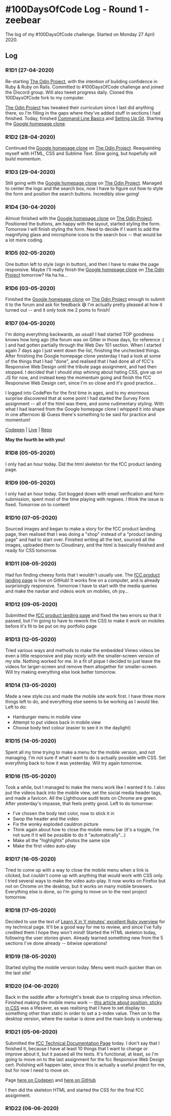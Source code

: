 # #100DaysOfCode Log - Round 1 - zeebear

The log of my #100DaysOfCode challenge. Started on Monday 27 April 2020.

## Log

### R1D1 (27-04-2020)

Re-starting [The Odin Project](https://www.theodinproject.com/), with the intention of building confidence in Ruby & Ruby on Rails. Committed to #100DaysOfCode challenge and joined the Discord group. Will also tweet progress daily. Cloned this 100DaysOfCode fork to my computer.

[The Odin Project](https://www.theodinproject.com/) has tweaked their curriculum since I last did anything there, so I'm filling in the gaps where they've added stuff in sections I had finished. Today, finished [Command Line Basics](https://www.theodinproject.com/courses/web-development-101/lessons/command-line-basics-web-development-101) and [Setting Up Git](https://www.theodinproject.com/courses/web-development-101/lessons/setting-up-git). Starting the [Google homepage clone](https://github.com/zeebear/google-homepage).

### R1D2 (28-04-2020)

Continued the [Google homepage clone](https://github.com/zeebear/google-homepage) on [The Odin Project](https://www.theodinproject.com/). Reaquainting myself with HTML, CSS and Sublime Text. Slow going, but hopefully will build momentum.

### R1D3 (29-04-2020)

Still going with the [Google homepage clone](https://github.com/zeebear/google-homepage) on [The Odin Project](https://www.theodinproject.com/). Managed to center the logo and the search box, now I have to figure out how to style the form and position the search buttons. Incredibly slow going!

### R1D4 (30-04-2020)

Almost finished with the [Google homepage clone](https://github.com/zeebear/google-homepage) on [The Odin Project](https://www.theodinproject.com/). Positioned the buttons, am happy with the layout, started styling the form. Tomorrow I will finish styling the form. Need to decide if I want to add the magnifying glass and microphone icons to the search box -- that would be a lot more coding.

### R1D5 (02-05-2020)

One button left to style (sign in button), and then I have to make the page responsive. Maybe I'll really finish the [Google homepage clone](https://github.com/zeebear/google-homepage) on [The Odin Project](https://www.theodinproject.com/) tomorrow? Ha ha ha…

### R1D6 (03-05-2020)

Finished the [Google homepage clone](https://zeebear.github.io/google-homepage/) on [The Odin Project](https://www.theodinproject.com/) enough to submit it to the forum and ask for feedback :sweat_smile: I'm actually pretty pleased at how it turned out -- and it only took me 2 poms to finish!

### R1D7 (04-05-2020)

I'm doing everything backwards, as usual! I had started TOP goodness knows how long ago (the forum was on Gitter in those days, for reference :) ) and had gotten partially through the Web Dev 101 section. When I started again 7 days ago I just went down the list, finishing the unchecked things. After finishing the Google homepage clone yesterday I had a look at some of the things that I had "done", and realised that I had done all of fCC's Responsive Web Design until the tribute page assignment, and had then stopped. I decided that I should stop whining about hating CSS, give up on JS for now, and instead keep the momentum going and finish the fCC Responsive Web Design cert, since I'm so close and it's good practice…

I logged into CodePen for the first time in ages, and to my enormous surprise discovered that at some point I had started the Survey Form assignment -- all of the html was there, and some rudimentary styling. With what I had learned from the Google homepage clone I whipped it into shape in one afternoon :satisfied: Guess there's something to be said for practice and momentum!

[Codepen](https://codepen.io/zeebear/pen/NWPyrOd) | [Live](https://zeebear.github.io/survey_form/) | [Repo](https://github.com/zeebear/survey_form)

**May the fourth be with you!**

### R1D8 (05-05-2020)

I only had an hour today. Did the html skeleton for the fCC product landing page.

### R1D9 (06-05-2020)

I only had an hour today. Got bogged down with email verification and form submission, spent most of the time playing with regexes. I think the issue is fixed. Tomorrow on to content!

### R1D10 (07-05-2020)

Sourced images and began to make a story for the fCC product landing page, then realised that I was doing a "shop" instead of a "product landing page" and had to start over. Finished writing all the text, sourced all the images, uploaded them to Cloudinary, and the html is basically finished and ready for CSS tomorrow.

### R1D11 (08-05-2020)

Had fun finding cheesy fonts that I wouldn't usually use. The [fCC product landing page](https://zeebear.github.io/product_landing_page/) is live on GitHub! It works fine on a computer, and is already surprisingly responsive. Tomorrow I have to start with the media queries and make the navbar and videos work on mobiles, oh joy…

### R1D12 (09-05-2020)

Submitted the [fCC product landing page](https://zeebear.github.io/product_landing_page/) and fixed the two errors so that it passed, but I'm going to have to rework the CSS to make it work on mobiles before it's fit to be put on my portfolio page

### R1D13 (12-05-2020)

Tried various ways and methods to make the embedded Vimeo videos be even a little responsive and play nicely with the smaller-screen version of my site. Nothing worked for me. In a fit of pique I decided to just leave the videos for larger-screen and remove them altogether for smaller-screen. Will try making everything else look better tomorrow.

### R1D14 (13-05-2020)

Made a new style.css and made the mobile site work first. I have three more things left to do, and everything else seems to be working as I would like. Left to do:
+ Hamburger menu in mobile view
+ Attempt to put videos back in mobile view
+ Choose body text colour (easier to see it in the daylight)

### R1D15 (14-05-2020)

Spent all my time trying to make a menu for the mobile version, and not managing. I'm not sure if what I want to do is actually possible with CSS. Set everything back to how it was yesterday. Will try again tomorrow.

### R1D16 (15-05-2020)

Took a while, but I managed to make the menu work like I wanted it to. I also put the videos back into the mobile view, set the social media header tags, and made a favicon. All the Lighthouse audit tests on Chrome are green. After yesterday's impasse, that feels pretty good.
Left to do tomorrow:
+ I've chosen the body text color, now to stick it in
+ Swop the header and the video
+ Fix the wonky exploded cauldron picture
+ Think again about how to close the mobile menu bar (it's a toggle, I'm not sure if it will be possible to do it "automatically"…)
+ Make all the "highlights" photos the same size
+ Make the first video auto-play

### R1D17 (16-05-2020)

Tried to come up with a way to close the mobile menu when a link is clicked, but couldn't come up with anything that would work with CSS only. I tried several ways to make the video auto-play. It now works on Firefox but not on Chrome on the desktop, but it works on many mobile browsers. Everything else is done, so I'm going to move on to the next project tomorrow.

### R1D18 (17-05-2020)

Decided to use the text of [Learn X in Y minutes' excellent Ruby overview](https://learnxinyminutes.com/docs/ruby/) for my technical page. It'll be a good way for me to review, and since I've fully credited them I hope they won't mind! Started the HTML skeleton today, following the user stories given. Already learned something new from the 5 sections I've done already -- bitwise operations!

### R1D19 (18-05-2020)

Started styling the mobile version today. Menu went much quicker than on the last site!

### R1D20 (04-06-2020)

Back in the saddle after a fortnight's break due to crippling sinus infection. Finished making the mobile menu work -- [this article about position: sticky in CSS](https://medium.com/@elad/css-position-sticky-how-it-really-works-54cd01dc2d46) was a lifesaver, as was realising that I have to set display to something other than static in order to set a z-index value. Then on to the desktop version, where the navbar is done and the main body is underway.

### R1D21 (05-06-2020)

Submitted the [fCC Technical Documentation Page](https://codepen.io/zeebear/pen/RwWqNvV) today. I don't say that I finished it, because I have at least 10 things that I want to change or improve about it, but it passed all the tests. It's functional, at least, so I'm going to move on to the last assignment for the fcc Responsive Web Design cert. Polishing will happen later, since this is actually a useful project for me, but for now I need to move on.

Page [here on Codepen](https://codepen.io/zeebear/pen/RwWqNvV) and [here on GitHub](https://zeebear.github.io/tech_doc_page/)

I then did the skeleton HTML and started the CSS for the final fCC assignment.

### R1D22 (06-06-2020)
